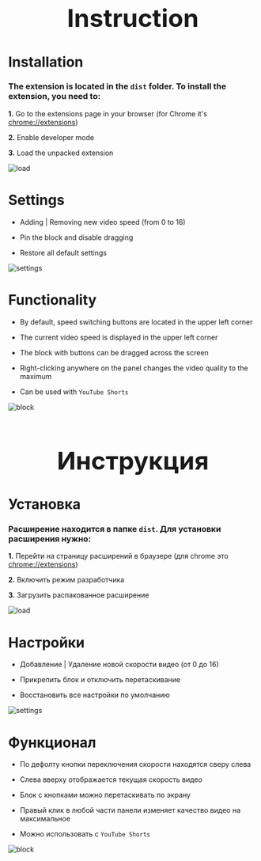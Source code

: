 <h2 style="text-align: center;font-size: 50px;">Instruction</h2>

# Installation

### The extension is located in the `dist` folder. To install the extension, you need to:

**1.** Go to the extensions page in your browser (for Chrome it's [chrome://extensions](chrome://extensions))

**2.** Enable developer mode

**3.** Load the unpacked extension

![load](https://i.ibb.co/syb3K9H/0526a9a6e277.png)

# **Settings**

- Adding | Removing new video speed (from 0 to 16)

- Pin the block and disable dragging

- Restore all default settings

![settings](https://i.ibb.co/L1mrfz6/bd8900bdc463.png)

# **Functionality**

- By default, speed switching buttons are located in the upper left corner

- The current video speed is displayed in the upper left corner

- The block with buttons can be dragged across the screen

- Right-clicking anywhere on the panel changes the video quality to the maximum

- Can be used with `YouTube Shorts`

![block](https://i.ibb.co/Cmc0FXv/7ea2a83b6507.png)

<h2 style="text-align: center;font-size: 50px;">Инструкция</h2>

# Установка

### Расширение находится в папке `dist`. Для установки расширения нужно:

**1.** Перейти на страницу расширений в браузере (для chrome это [chrome://extensions](chrome://extensions))

**2.** Включить режим разработчика

**3.** Загрузить распакованное расширение

![load](https://i.ibb.co/syb3K9H/0526a9a6e277.png)

# **Настройки**

- Добавление | Удаление новой скорости видео (от 0 до 16)

- Прикрепить блок и отключить перетаскивание

- Восстановить все настройки по умолчанию

![settings](https://i.ibb.co/L1mrfz6/bd8900bdc463.png)

# **Функционал**

- По дефолту кнопки переключения скорости находятся сверу слева

- Слева вверху отображается текущая скорость видео

- Блок с кнопками можно перетаскивать по экрану

- Правый клик в любой части панели изменяет качество видео на максимальное

- Можно использовать с `YouTube Shorts`

![block](https://i.ibb.co/Cmc0FXv/7ea2a83b6507.png)
